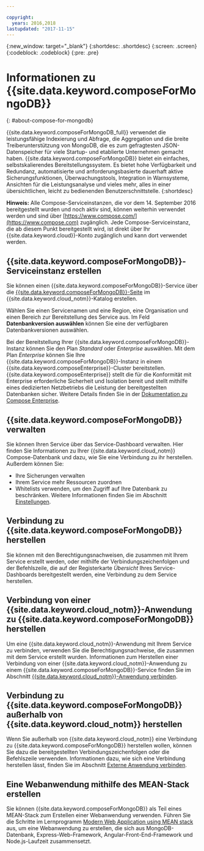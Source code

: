 ```yaml
---

copyright:
  years: 2016,2018
lastupdated: "2017-11-15"
---
```


{:new_window: target="_blank"}
{:shortdesc: .shortdesc}
{:screen: .screen}
{:codeblock: .codeblock}
{:pre: .pre}

# Informationen zu {{site.data.keyword.composeForMongoDB}}
{: #about-compose-for-mongodb}

{{site.data.keyword.composeForMongoDB_full}} verwendet die leistungsfähige Indexierung und Abfrage, die Aggregation und die breite Treiberunterstützung von MongoDB, die es zum gefragtesten JSON-Datenspeicher für viele Startup- und etablierte Unternehmen gemacht haben. {{site.data.keyword.composeForMongoDB}} bietet ein einfaches, selbstskalierendes Bereitstellungssystem. Es bietet hohe Verfügbarkeit und Redundanz, automatisierte und anforderungsbasierte dauerhaft aktive Sicherungsfunktionen, Überwachungstools, Integration in Warnsysteme, Ansichten für die Leistungsanalyse und vieles mehr, alles in einer übersichtlichen, leicht zu bedienenden Benutzerschnittstelle.
{:shortdesc}

**Hinweis:** Alle Compose-Serviceinstanzen, die vor dem 14. September 2016 bereitgestellt wurden und noch aktiv sind, können weiterhin verwendet werden und sind über [https://www.compose.com/](https://www.compose.com) zugänglich. Jede Compose-Serviceinstanz, die ab diesem Punkt bereitgestellt wird, ist direkt über Ihr {{site.data.keyword.cloud}}-Konto zugänglich und kann dort verwendet werden.

## {{site.data.keyword.composeForMongoDB}}-Serviceinstanz erstellen

Sie können einen {{site.data.keyword.composeForMongoDB}}-Service über die [{{site.data.keyword.composeForMongoDB}}-Seite](https://console.{DomainName}/catalog/services/compose-for-mongodb/) im {{site.data.keyword.cloud_notm}}-Katalog erstellen.

Wählen Sie einen Servicenamen und eine Region, eine Organisation und einen Bereich zur Bereitstellung des Service aus. Im Feld **Datenbankversion auswählen** können Sie eine der verfügbaren Datenbankversionen auswählen.

Bei der Bereitstellung Ihrer {{site.data.keyword.composeForMongoDB}}-Instanz können Sie den Plan *Standard* oder *Enterprise* auswählen. Mit dem Plan *Enterprise* können Sie Ihre {{site.data.keyword.composeForMongoDB}}-Instanz in einem {{site.data.keyword.composeEnterprise}}-Cluster bereitstellen. {{site.data.keyword.composeEnterprise}} stellt die für die Konformität mit Enterprise erforderliche Sicherheit und Isolation bereit und stellt mithilfe eines dedizierten Netzbetriebs die Leistung der bereitgestellten Datenbanken sicher. Weitere Details finden Sie in der [Dokumentation zu Compose Enterprise](../ComposeEnterprise/index.html).

## {{site.data.keyword.composeForMongoDB}} verwalten

Sie können Ihren Service über das Service-Dashboard verwalten. Hier finden Sie Informationen zu Ihrer {{site.data.keyword.cloud_notm}} Compose-Datenbank und dazu, wie Sie eine Verbindung zu ihr herstellen. Außerdem können Sie:
- Ihre Sicherungen verwalten
- Ihrem Service mehr Ressourcen zuordnen
- Whitelists verwenden, um den Zugriff auf Ihre Datenbank zu beschränken. 
Weitere Informationen finden Sie im Abschnitt [Einstellungen](./dashboard-settings.html).

## Verbindung zu {{site.data.keyword.composeForMongoDB}} herstellen

Sie können mit den Berechtigungsnachweisen, die zusammen mit Ihrem Service erstellt werden, oder mithilfe der Verbindungszeichenfolgen und der Befehlszeile, die auf der Registerkarte *Übersicht* Ihres Service-Dashboards bereitgestellt werden, eine Verbindung zu dem Service herstellen.

## Verbindung von einer {{site.data.keyword.cloud_notm}}-Anwendung zu {{site.data.keyword.composeForMongoDB}} herstellen

Um eine {{site.data.keyword.cloud_notm}}-Anwendung mit Ihrem Service zu verbinden, verwenden Sie die Berechtigungsnachweise, die zusammen mit dem Service erstellt wurden. Informationen zum Herstellen einer Verbindung von einer {{site.data.keyword.cloud_notm}}-Anwendung zu einem {{site.data.keyword.composeForMongoDB}}-Service finden Sie im Abschnitt [{{site.data.keyword.cloud_notm}}-Anwendung verbinden](./connecting-bluemix-app.html).

## Verbindung zu {{site.data.keyword.composeForMongoDB}} außerhalb von {{site.data.keyword.cloud_notm}} herstellen

Wenn Sie außerhalb von {{site.data.keyword.cloud_notm}} eine Verbindung zu {{site.data.keyword.composeForMongoDB}} herstellen wollen, können Sie dazu die bereitgestellten Verbindungszeichenfolgen oder die Befehlszeile verwenden. Informationen dazu, wie sich eine Verbindung herstellen lässt, finden Sie im Abschnitt [Externe Anwendung verbinden](./connecting-external.html).

## Eine Webanwendung mithilfe des MEAN-Stack erstellen

Sie können {{site.data.keyword.composeForMongoDB}} als Teil eines MEAN-Stack zum Erstellen einer Webanwendung verwenden. Führen Sie die Schritte im Lernprogramm [Modern Web Application using MEAN stack](../../tutorials/mean-stack.html) aus, um eine Webanwendung zu erstellen, die sich aus MongoDB-Datenbank, Express-Web-Framework, Angular-Front-End-Framework und Node.js-Laufzeit zusammensetzt.

